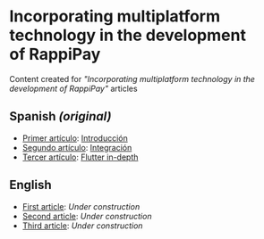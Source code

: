 # Incorporating multiplatform technology in the development of RappiPay

Content created for *"Incorporating multiplatform technology in the development of RappiPay"* articles

## Spanish *(original)*
* <ins>Primer artículo</ins>: [Introducción](https://medium.com/rappitech/incorporando-tecnolog%C3%ADa-multiplataforma-en-el-desarrollo-de-rappipay-introducci%C3%B3n-da77169a0c1)
* <ins>Segundo artículo</ins>: [Integración](https://medium.com/rappitech/incorporando-tecnolog%C3%ADa-multiplataforma-en-el-desarrollo-de-rappipay-integraci%C3%B3n-dd38fbe18389)
* <ins>Tercer artículo</ins>: [Flutter in-depth](https://medium.com/rappitech/incorporando-tecnolog%C3%ADa-multiplataforma-en-el-desarrollo-de-rappipay-flutter-in-depth-dc0c485acfe5)

## English 
* <ins>First article</ins>: *Under construction*
* <ins>Second article</ins>: *Under construction*
* <ins>Third article</ins>: *Under construction*
